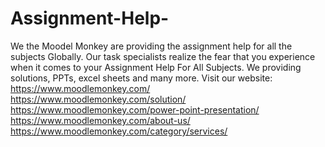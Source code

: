 # Assignment-Help-
We the Moodel Monkey are providing the assignment help for all the subjects Globally.  Our task specialists realize the fear that you experience when it comes to your Assignment Help For All Subjects. We providing solutions, PPTs, excel sheets and many more. Visit our website: https://www.moodlemonkey.com/ https://www.moodlemonkey.com/solution/ https://www.moodlemonkey.com/power-point-presentation/ https://www.moodlemonkey.com/about-us/ https://www.moodlemonkey.com/category/services/
